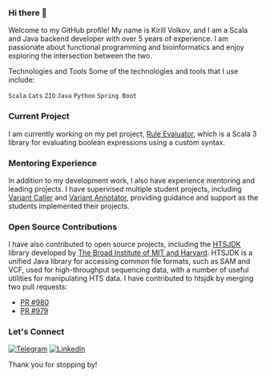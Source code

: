 ### Hi there 👋

Welcome to my GitHub profile! My name is Kirill Volkov, and I am a Scala and Java backend developer with over 5 years of experience. I am passionate about functional programming and bioinformatics and enjoy exploring the intersection between the two.

Technologies and Tools
Some of the technologies and tools that I use include:

`Scala`
`Cats`
`ZIO`
`Java`
`Python`
`Spring Boot`

### Current Project

I am currently working on my pet project, [Rule Evaluator](https://github.com/Kirvolque/rule-evaluator), which is a Scala 3 library for evaluating boolean expressions using a custom syntax.

### Mentoring Experience
In addition to my development work, I also have experience mentoring and leading projects. I have supervised multiple student projects, including [Variant Caller](https://github.com/Kirvolque/variant_caller) and [Variant Annotator](https://github.com/Bioinformatics-internship-EPAM/variant-annotator), providing guidance and support as the students implemented their projects.

### Open Source Contributions
I have also contributed to open source projects, including the [HTSJDK](https://github.com/samtools/htsjdk) library developed by [The Broad Institute of MIT and Harvard](https://www.broadinstitute.org/). HTSJDK is a unified Java library for accessing common file formats, such as SAM and VCF, used for high-throughput sequencing data, with a number of useful utilities for manipulating HTS data. I have contributed to htsjdk by merging two pull requests:

- [PR #980](https://github.com/samtools/htsjdk/pull/980)
- [PR #979](https://github.com/samtools/htsjdk/pull/979)


### Let's Connect

[![Telegram][telegram_badge]][telegram_link]
[![LinkedIn][linkedin_badge]][linkedin_link]

[linkedin_link]: https://www.linkedin.com/in/kirill-volkov-8617a965/
[linkedin_badge]: https://img.shields.io/badge/linkedin-%230077B5.svg?style=for-the-badge&logo=linkedin&logoColor=white
[telegram_link]: https://t.me/neborodulin
[telegram_badge]: https://img.shields.io/badge/Telegram-2CA5E0?style=for-the-badge&logo=telegram&logoColor=white

Thank you for stopping by!
